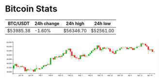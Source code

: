 # Bitcoin Stats

BTC/USDT|24h change|24h high|24h low|
|---|---|---|---|
|$53985.38|-1.60%|$56346.70|$52561.00|

<img src="./chart.svg">
